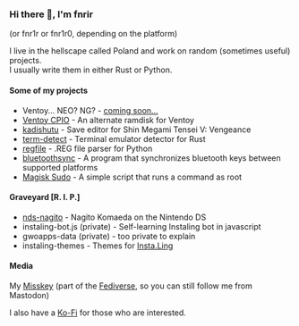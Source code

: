 ### Hi there 👋, I'm fnrir

(or fnr1r or fnr1r0, depending on the platform)

I live in the hellscape called Poland and work on random (sometimes useful) projects.  
I usually write them in either Rust or Python.  

#### Some of my projects

- Ventoy... NEO? NG? - [coming soon...](https://github.com/fnr1r/ventoy-meta)
- [Ventoy CPIO](https://github.com/fnr1r/ventoy-cpio) - An alternate ramdisk for Ventoy
- [kadishutu](https://github.com/fnr1r/kadishutu) - Save editor for Shin Megami Tensei V: Vengeance
- [term-detect](https://gitlab.com/fnrir/term-detect) - Terminal emulator detector for Rust
- [regfile](https://gitlab.com/fnrir/regfile) - .REG file parser for Python
- [bluetoothsync](https://gitlab.com/fnrir/bluetoothsync) - A program that synchronizes bluetooth keys between supported platforms
- [Magisk Sudo](https://gitlab.com/fnrir/magisk-sudo) - A simple script that runs a command as root

#### Graveyard [R. I. P.]

- [nds-nagito](https://github.com/fnr1r/nds-nagito) - Nagito Komaeda on the Nintendo DS
- instaling-bot.js (private) - Self-learning Instaling bot in javascript
- gwoapps-data (private) - too private to explain
- instaling-themes - Themes for [Insta.Ling](https://instaling.pl/)

#### Media

My [Misskey](https://booping.synth.download/@fnrir)
(part of the
[Fediverse](https://en.wikipedia.org/wiki/Fediverse),
so you can still follow me from Mastodon)

I also have a [Ko-Fi](https://ko-fi.com/fnrir) for those who are interested.

<!-- ignore this LOL -->
<!--
**fnr1r/fnr1r** is a ✨ _special_ ✨ repository because its `README.md` (this file) appears on your GitHub profile.

Here are some ideas to get you started:

- 🔭 I’m currently working on ...
- 🌱 I’m currently learning ...
- 👯 I’m looking to collaborate on ...
- 🤔 I’m looking for help with ...
- 💬 Ask me about ...
- 📫 How to reach me: ...
- 😄 Pronouns: ...
- ⚡ Fun fact: ...
-->
